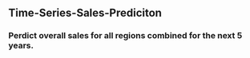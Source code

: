 ## Time-Series-Sales-Prediciton

### Perdict overall sales for all regions combined for the next 5 years.
